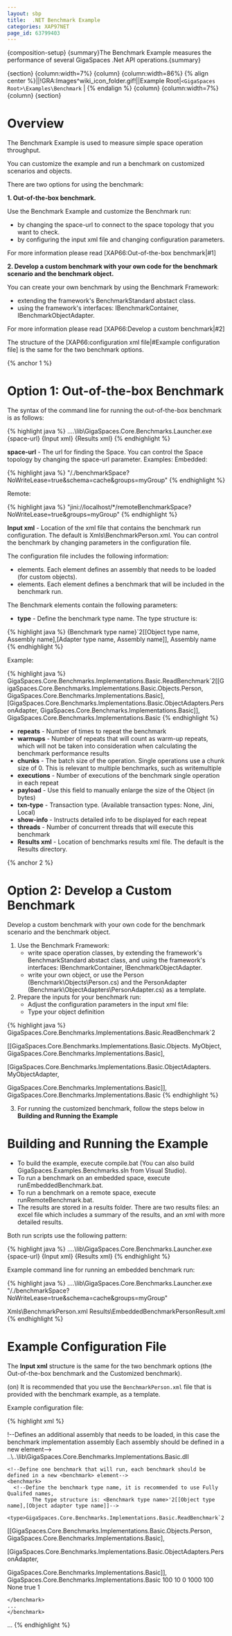 ```yaml
---
layout: sbp
title:  .NET Benchmark Example
categories: XAP97NET
page_id: 63799403
---
```


{composition-setup}
{summary}The Benchmark Example measures the performance of several GigaSpaces .Net API operations.{summary}

{section}
{column:width=7%}
{column}
{column:width=86%}
{% align center %}||!GRA:Images^wiki_icon_folder.gif!||Example Root|`<GigaSpaces Root>\Examples\Benchmark` |
{% endalign %}
{column}
{column:width=7%}
{column}
{section}

# Overview

The Benchmark Example is used to measure simple space operation throughput.

You can customize the example and run a benchmark on customized scenarios and objects.

There are two options for using the benchmark:

**1. Out-of-the-box benchmark.**

Use the Benchmark Example and customize the Benchmark run:
- by changing the space-url to connect to the space topology that you want to check.
- by configuring the input xml file and changing configuration parameters.

For more information please read [XAP66:Out-of-the-box benchmark|#1]

**2. Develop a custom benchmark with your own code for the benchmark scenario and the benchmark object.**

You can create your own benchmark by using the Benchmark Framework:
- extending the framework's BenchmarkStandard abstact class.
- using the framework's interfaces: IBenchmarkContainer, IBenchmarkObjectAdapter.

For more information please read [XAP66:Develop a custom benchmark|#2]

The structure of the [XAP66:configuration xml file|#Example configuration file] is the same for the two benchmark options.

{% anchor 1 %}

# Option 1: Out-of-the-box Benchmark

The syntax of the command line for running the out-of-the-box benchmark is as follows:


{% highlight java %}
..\..\lib\GigaSpaces.Core.Benchmarks.Launcher.exe {space-url}  {Input xml} {Results xml}
{% endhighlight %}

**space-url** - The url for finding the Space. You can control the Space topology by changing the space-url parameter.
Examples:
Embedded:


{% highlight java %}
"/./benchmarkSpace?NoWriteLease=true&schema=cache&groups=myGroup"
{% endhighlight %}

Remote:


{% highlight java %}
"jini://localhost/*/remoteBenchmarkSpace?NoWriteLease=true&groups=myGroup"
{% endhighlight %}

**Input xml** - Location of the xml file that contains the benchmark run configuration. The default is Xmls\BenchmarkPerson.xml.
You can control the benchmark by changing parameters in the configuration file.

The configuration file includes the following information:
-  **<assembly>** elements. Each element defines an assembly that needs to be loaded (for custom objects).
-  **<Benchmark>** elements. Each element defines a benchmark that will be included in the benchmark run.

The Benchmark elements contain the following parameters:
- **type** - Define the benchmark type name. The type structure is:


{% highlight java %}
{Benchmark type name}`2[[Object type name, Assembly name],[Adapter type name, Assembly name]], Assembly name
{% endhighlight %}


Example:


{% highlight java %}
<type>GigaSpaces.Core.Benchmarks.Implementations.Basic.ReadBenchmark`2[[GigaSpaces.Core.Benchmarks.Implementations.Basic.Objects.Person,
GigaSpaces.Core.Benchmarks.Implementations.Basic],[GigaSpaces.Core.Benchmarks.Implementations.Basic.ObjectAdapters.PersonAdapter,
GigaSpaces.Core.Benchmarks.Implementations.Basic]], GigaSpaces.Core.Benchmarks.Implementations.Basic</type>
{% endhighlight %}


- **repeats** - Number of times to repeat the benchmark
- **warmups** - Number of repeats that will count as warm-up repeats, which will not be taken into consideration when calculating the benchmark performance results
- **chunks** - The batch size of the operation. Single operations use a chunk size of 0. This is relevant to multiple benchmarks, such as writemultiple
- **executions** - Number of executions of the benchmark single operation in each repeat
- **payload** - Use this field to manually enlarge the size of the Object (in bytes)
- **txn-type** - Transaction type. (Available transaction types: None, Jini, Local)
- **show-info** - Instructs detailed info to be displayed for each repeat
- **threads** - Number of concurrent threads that will execute this benchmark
- **Results xml** - Location of benchmarks results xml file. The default is the Results directory.

{% anchor 2 %}

# Option 2: Develop a Custom Benchmark

Develop a custom benchmark with your own code for the benchmark scenario and the benchmark object.

1. Use the Benchmark Framework:
    - write space operation classes, by extending the framework's BenchmarkStandard abstact class, and using the framework's interfaces: IBenchmarkContainer, IBenchmarkObjectAdapter.
    - write your own object, or use the Person (Benchmark\Objects\Person.cs) and the PersonAdapter (Benchmark\ObjectAdapters\PersonAdapter.cs) as a template.
2. Prepare the inputs for your benchmark run:
    - Adjust the configuration parameters in the input xml file:
    - Type your object definition



{% highlight java %}
<type>GigaSpaces.Core.Benchmarks.Implementations.Basic.ReadBenchmark`2

[[GigaSpaces.Core.Benchmarks.Implementations.Basic.Objects. MyObject, GigaSpaces.Core.Benchmarks.Implementations.Basic],

[GigaSpaces.Core.Benchmarks.Implementations.Basic.ObjectAdapters. MyObjectAdapter,

 GigaSpaces.Core.Benchmarks.Implementations.Basic]], GigaSpaces.Core.Benchmarks.Implementations.Basic
</type>
{% endhighlight %}


3. For running the customized benchmark, follow the steps below in **Building and Running the Example**

# Building and Running the Example

- To build the example, execute compile.bat (You can also build GigaSpaces.Examples.Benchmarks.sln from Visual Studio).
- To run a benchmark on an embedded space, execute runEmbeddedBenchmark.bat.
- To run a benchmark on a remote space, execute runRemoteBenchmark.bat.
- The results are stored in a results folder. There are two results files: an excel file which includes a summary of the results, and an xml with more detailed results.

Both run scripts use the following pattern:


{% highlight java %}
..\..\lib\GigaSpaces.Core.Benchmarks.Launcher.exe {space-url}  {Input xml} {Results xml}
{% endhighlight %}

Example command line for running an embedded benchmark run:


{% highlight java %}
..\..\lib\GigaSpaces.Core.Benchmarks.Launcher.exe "/./benchmarkSpace?NoWriteLease=true&schema=cache&groups=myGroup"

 Xmls\BenchmarkPerson.xml Results\EmbeddedBenchmarkPersonResult.xml
{% endhighlight %}


# Example Configuration File

The **Input xml** structure is the same for the two benchmark options (the Out-of-the-box benchmark and the Customized benchmark).

(on) It is recommended that you use the `BenchmarkPerson.xml` file that is provided with the benchmark example, as a template.

Example configuration file:

{% highlight xml %}
<?xml version="1.0" encoding="UTF-8"?>
<benchmarks>
  !--Defines an additional assembly that needs to be loaded, in this case the benchmark implementation assembly
  Each assembly should be defined in a new <addembly>
    element-->
    <assembly>
      <path>..\..\lib\GigaSpaces.Core.Benchmarks.Implementations.Basic.dll</path>
    </assembly>

    <!--Define one benchmark that will run, each benchmark should be defined in a new <benchmark> element-->
    <benchmark>
      <!--Define the benchmark type name, it is recommended to use Fully Qualifed names,
            The type structure is: <Benchmark type name>'2[[Object type name],[Object adapter type name]]-->
      <type>GigaSpaces.Core.Benchmarks.Implementations.Basic.ReadBenchmark`2

[[GigaSpaces.Core.Benchmarks.Implementations.Basic.Objects.Person, GigaSpaces.Core.Benchmarks.Implementations.Basic],

[GigaSpaces.Core.Benchmarks.Implementations.Basic.ObjectAdapters.PersonAdapter,

 GigaSpaces.Core.Benchmarks.Implementations.Basic]], GigaSpaces.Core.Benchmarks.Implementations.Basic</type>
      <!--Number of times to repeat the benchmark-->
      <repeats>100</repeats>
      <!--Number of repeats that will count as warm up repeats and will not be taken into consideration
          when calculating the benchmark performance results-->
      <warmups>10</warmups>
      <!--The batch size of the operation, single operation use chunk size of 0, this is relevent to multiple
          benchmarks such as writemultiple-->
      <chunks>0</chunks>
      <!--Number of execution of the benchmark single operation in each repeat-->
      <executions>1000</executions>
      <!--Use this field to manually enlarge the size of the Object (in bytes)-->
      <payload>100</payload>
      <!--Transaction type, available (None, Jini, Local)-->
      <txn-type>None</txn-type>
      <!--Should display detailed info of each repeat-->
      <show-info>true</show-info>
      <!--Number of concurrent threads that will execute this benchmark-->
      <threads>1</threads>
    </benchmark>

    </benchmark>
    ...
    </benchmark>
  ...
  </benchmarks>
{% endhighlight %}

